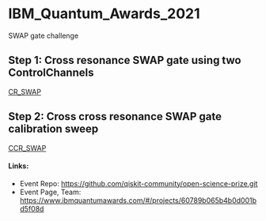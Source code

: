 # IBM_Quantum_Awards_2021
SWAP gate challenge


## Step 1: Cross resonance SWAP gate using two ControlChannels
[CR_SWAP](#CR_SWAP)

## Step 2: Cross cross resonance SWAP gate calibration sweep
[CCR_SWAP](#CCR_SWAP)


#### Links:
- Event Repo: https://github.com/qiskit-community/open-science-prize.git
- Event Page, Team: https://www.ibmquantumawards.com/#/projects/60789b065b4b0d001bd5f08d
